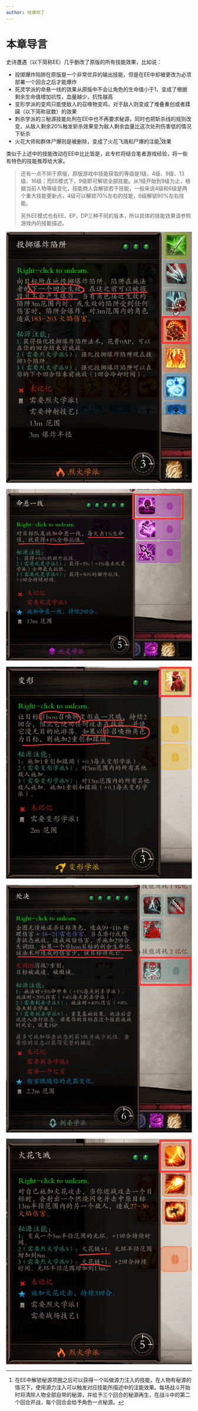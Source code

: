 ```yaml
---
author: 地爆鸡丁
---
```


# 本章导言
史诗遭遇（以下简称EE）几乎删改了原版的所有技能效果，比如说：

- 投掷爆炸陷阱在原版是一个非常优异的输出技能，但是在EE中却被更改为必须部署一个回合之后才能爆炸
- 死灵学派的命悬一线的效果从原版中不会让角色的生命值小于1，变成了根据剩余生命值增加抗性，血量越少，抗性越高
- 变形学派的变鸡只能使敌人的召唤物变鸡，对于敌人则变成了堆叠重创或者蹂躏（以下简称层数）的效果
- 刺杀学派的三秘源技能处刑在EE中也不再要求秘源，同时也把斩杀线的规则改变，从敌人剩余20%触发斩杀效果变为敌人剩余血量比这次处刑伤害低的情况下斩杀
- 火花大师和群体尸爆则是被删除，变成了火花飞溅和尸爆的注能[^注能]效果

类似于上述中的技能改动在EE中比比皆是，此专栏将结合笔者游戏经验，将一些有特色的技能推荐给大家。

> 还有一点不同于原版，原版游戏中技能获取的等级是1级、4级、9级、13级、16级；而EE模式下，9级即可解锁全部技能。从1级开始到9级为止，根据当前人物等级变化，技能商人会解锁若干技能，一般来说4级和6级是两个重大技能更新点，4级可以解锁70%左右的技能，6级解锁90%左右技能。
>
> 另外EE模式也有EE、EP、DP三种不同的版本，所以具体的技能效果请参照游戏内的技能描述。

![投掷爆炸陷阱的改动](../static/投掷爆炸陷阱的改动.png "投掷爆炸陷阱的改动")

![命悬一线的改动](../static/命悬一线的改动.png "命悬一线的改动")

![不能变鸡的变鸡](../static/不能变鸡的变鸡.png "不能变鸡的变鸡")

![超级加强的处决](../static/超级加强的处决.png "超级加强的处决")

![需要注能才会变成火花大师](../static/需要注能才会变成火花大师.png "需要注能才会变成火花大师")

[^注能]: 在EE中解锁秘源项圈之后可以获得一个叫做源力注入的技能，在人物有秘源的情况下，使用源力注入可以触发对应技能所描述中的注能效果。每场战斗开始时将清除人物全部自带的秘源，并给予三个回合的秘源再生，在战斗中的第二个回合开战，每个回合会给予角色一点秘源。